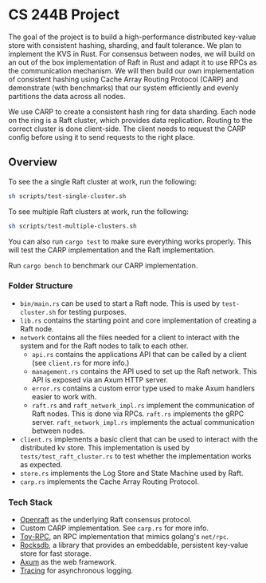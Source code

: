 # CS 244B Project

The goal of the project is to build a high-performance distributed key-value store with consistent hashing, sharding, and fault tolerance. We plan to implement the KVS in Rust. For consensus between nodes, we will build on an out of the box implementation of Raft in Rust and adapt it to use RPCs as the communication mechanism. We will then build our own implementation of consistent hashing using Cache Array Routing Protocol (CARP) and demonstrate (with benchmarks) that our system efficiently and evenly partitions the data across all nodes.

We use CARP to create a consistent hash ring for data sharding. Each node on the ring is a Raft cluster, which provides data replication. Routing to the correct cluster is done client-side. The client needs to request the CARP config before using it to send requests to the right place.

## Overview

To see the a single Raft cluster at work, run the following:

```bash
sh scripts/test-single-cluster.sh
```

To see multiple Raft clusters at work, run the following:
```bash
sh scripts/test-multiple-clusters.sh
```

You can also run `cargo test` to make sure everything works properly. This will test the CARP implementation and the Raft implementation.

Run `cargo bench` to benchmark our CARP implementation.

### Folder Structure

- `bin/main.rs` can be used to start a Raft node. This is used by `test-cluster.sh` for testing purposes.
- `lib.rs` contains the starting point and core implementation of creating a Raft node.
- `network` contains all the files needed for a client to interact with the system and for the Raft nodes to talk to each other.
    - `api.rs` contains the applications API that can be called by a client (see `client.rs` for more info.)
    - `management.rs` contains the API used to set up the Raft network. This API is exposed via an Axum HTTP server.
    - `error.rs` contains a custom error type used to make Axum handlers easier to work with.
    - `raft.rs` and `raft_network_impl.rs` implement the communication of Raft nodes. This is done via RPCs. `raft.rs` implements the gRPC server. `raft_network_impl.rs` implements the actual communication between nodes.
- `client.rs` implements a basic client that can be used to interact with the distributed kv store. This implementation is used by `tests/test_raft_cluster.rs` to test whether the implementation works as expected.
- `store.rs` implements the Log Store and State Machine used by Raft.
- `carp.rs` implements the Cache Array Routing Protocol.

### Tech Stack

- [Openraft](https://github.com/datafuselabs/openraft) as the underlying Raft consensus protocol.
- Custom CARP implementation. See `carp.rs` for more info.
- [Toy-RPC](https://github.com/minghuaw/toy-rpc), an RPC implementation that mimics golang's `net/rpc`.
- [Rocksdb](https://crates.io/crates/rocksdb), a library that provides an embeddable, persistent key-value store for fast storage.
- [Axum](https://github.com/tokio-rs/axum) as the web framework.
- [Tracing](https://docs.rs/tracing/latest/tracing/) for asynchronous logging.

